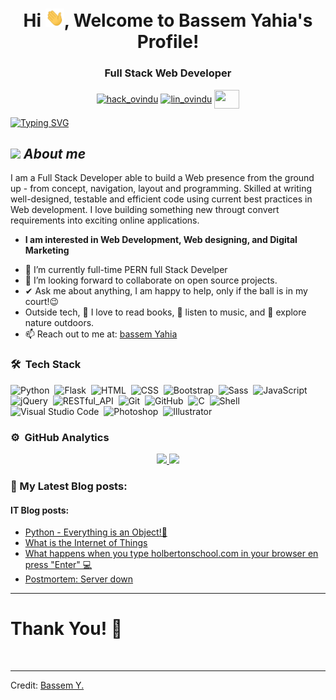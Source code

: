 <h1 align="center">Hi <img src="https://raw.githubusercontent.com/ABSphreak/ABSphreak/master/gifs/Hi.gif" width="30px">, Welcome to Bassem Yahia's Profile! </h1>
<h3 align="center">Full Stack Web Developer </h3>
<p align="center">
<a href="https://www.hackerrank.com/bassembenyhia12" target="blank"><img align="center" src="https://cdn.worldvectorlogo.com/logos/hackerrank.svg" alt="hack_ovindu" height="30" width="40" /></a>
<a href="https://www.linkedin.com/in/bassem-ben-yahia/" target="blank"><img align="center" src="https://github.com/tennin12/tennin12/blob/main/linkedin.png" alt="lin_ovindu" height="30" width="40" /></a>  
 <a href = "mailto: bassem.yahia@holbertonstudents.com"><img align="center" src="https://seeklogo.com/images/G/gmail-new-2020-logo-32DBE11BB4-seeklogo.com.png" height="30" width="40" /></a>
  
  [![Typing SVG](https://readme-typing-svg.herokuapp.com?font=Architects+Daughter&color=7AF79A&size=30&lines=Hey!+It's+Bassem!;I'm+a+Web+Developer...;And+I'm+a+proud+Tunisian)]()

  
  ## <img src="https://media.giphy.com/media/ObNTw8Uzwy6KQ/giphy.gif" width="30px">&nbsp;***About me***

I am a Full Stack Developer able to build a Web presence from the ground up - from concept, navigation, layout and programming. Skilled at writing well-designed, testable and efficient code using current best practices in Web development.  I love building something new througt convert requirements into exciting online applications.
* **I am interested in Web Development, Web designing, and Digital Marketing**
- 🌱 I’m currently full-time PERN full Stack Develper
- 👯 I’m looking forward to collaborate on open source projects.
- ✔ Ask me about anything, I am happy to help, only if the ball is in my court!😉<br>
- Outside tech, 📖 I love to read books, 🎵 listen to music, and 🌴 explore nature outdoors.
- 📫 Reach out to me at: <a href="bassem.yahia@holbertonstudents.com">bassem Yahia</a>
  
### 🛠 &nbsp;Tech Stack

![Python](https://img.shields.io/badge/-Python-05122A?style=flat&logo=python)&nbsp;
![Flask](https://img.shields.io/badge/-Flask-05122A?style=flat&logo=flask)&nbsp;
![HTML](https://img.shields.io/badge/-HTML-05122A?style=flat&logo=HTML5)&nbsp;
![CSS](https://img.shields.io/badge/-CSS-05122A?style=flat&logo=CSS3&logoColor=1572B6)&nbsp;
![Bootstrap](https://img.shields.io/badge/-Bootstrap-05122A?style=flat&logo=Bootstrap&logoColor=1572B6)&nbsp;
![Sass](https://img.shields.io/badge/-Sass-05122A?style=flat&logo=Sass&logoColor=A8B9CC)&nbsp;
![JavaScript](https://img.shields.io/badge/-JavaScript-05122A?style=flat&logo=javascript)&nbsp;
![jQuery](https://img.shields.io/badge/-jQuery-05122A?style=flat&logo=jQuery&logoColor=1572B6)&nbsp;
![RESTful_API](https://img.shields.io/badge/-RESTful_API-05122A?style=flat&logo=RESTful_API&logoColor=1572B6)&nbsp;
![Git](https://img.shields.io/badge/-Git-05122A?style=flat&logo=git)&nbsp;
![GitHub](https://img.shields.io/badge/-GitHub-05122A?style=flat&logo=github)&nbsp;
![C](https://img.shields.io/badge/-C-05122A?style=flat&logo=C&logoColor=A8B9CC)&nbsp;
![Shell](https://img.shields.io/badge/-Shell-05122A?style=flat&logo=Shell&logoColor=A8B9CC)&nbsp;
![Visual Studio Code](https://img.shields.io/badge/-Visual%20Studio%20Code-05122A?style=flat&logo=visual-studio-code&logoColor=007ACC)&nbsp;
![Photoshop](https://img.shields.io/badge/-Photoshop-05122A?style=flat&logo=adobe-photoshop)&nbsp;
![Illustrator](https://img.shields.io/badge/-Illustrator-05122A?style=flat&logo=adobe-illustrator)&nbsp;

### ⚙️ &nbsp;GitHub Analytics

<p align="center">
<a href="https://github.com/AVS1508">
  <img height="180em" src="https://github-readme-stats-eight-theta.vercel.app/api?username=ezno12&show_icons=true&theme=algolia&include_all_commits=true&count_private=true"/>
  <img height="180em" src="https://github-readme-stats-eight-theta.vercel.app/api/top-langs/?username=ezno12&layout=compact&langs_count=8&theme=algolia"/>
</a>
</p>

### 📕 My Latest Blog posts:
<!-- BLOG-POST-LIST:START -->
#### IT Blog posts:
- [Python - Everything is an Object!🐍](https://www.linkedin.com/pulse/python-everything-object-bassem-ben-yahia-marzougui/)
- [What is the Internet of Things](https://www.linkedin.com/pulse/what-internet-things-bassem-ben-yahia-marzougui/)
- [What happens when you type holbertonschool.com in your browser en press "Enter" 💻](https://www.linkedin.com/pulse/what-happens-when-you-type-holbertonschoolcom-your-en-bassem/)
- [Postmortem: Server down](https://www.linkedin.com/pulse/postmortem-server-down-bassem-ben-yahia-marzougui/)

<!-- BLOG-POST-LIST:END -->
---

<h1>Thank You! 🤵 </h1>
<Br>

------
  
Credit: [Bassem Y.](https://github.com/tennin12)
